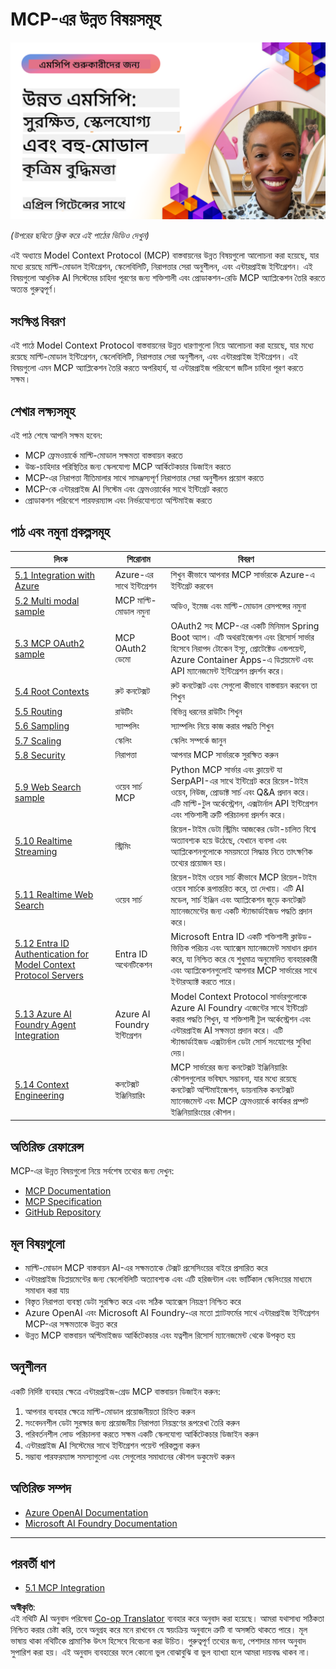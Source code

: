 <!--
CO_OP_TRANSLATOR_METADATA:
{
  "original_hash": "d204bc94ea6027d06a703b21b711ca57",
  "translation_date": "2025-08-18T14:59:28+00:00",
  "source_file": "05-AdvancedTopics/README.md",
  "language_code": "bn"
}
-->
# MCP-এর উন্নত বিষয়সমূহ

[![Advanced MCP: Secure, Scalable, and Multi-modal AI Agents](../../../translated_images/06.42259eaf91fccfc6d06ef1c126c9db04bbff9e5f60a87b782a2ec2616163142f.bn.png)](https://youtu.be/4yjmGvJzYdY)

_(উপরের ছবিতে ক্লিক করে এই পাঠের ভিডিও দেখুন)_

এই অধ্যায়ে Model Context Protocol (MCP) বাস্তবায়নের উন্নত বিষয়গুলো আলোচনা করা হয়েছে, যার মধ্যে রয়েছে মাল্টি-মোডাল ইন্টিগ্রেশন, স্কেলেবিলিটি, নিরাপত্তার সেরা অনুশীলন, এবং এন্টারপ্রাইজ ইন্টিগ্রেশন। এই বিষয়গুলো আধুনিক AI সিস্টেমের চাহিদা পূরণের জন্য শক্তিশালী এবং প্রোডাকশন-রেডি MCP অ্যাপ্লিকেশন তৈরি করতে অত্যন্ত গুরুত্বপূর্ণ।

## সংক্ষিপ্ত বিবরণ

এই পাঠে Model Context Protocol বাস্তবায়নের উন্নত ধারণাগুলো নিয়ে আলোচনা করা হয়েছে, যার মধ্যে রয়েছে মাল্টি-মোডাল ইন্টিগ্রেশন, স্কেলেবিলিটি, নিরাপত্তার সেরা অনুশীলন, এবং এন্টারপ্রাইজ ইন্টিগ্রেশন। এই বিষয়গুলো এমন MCP অ্যাপ্লিকেশন তৈরি করতে অপরিহার্য, যা এন্টারপ্রাইজ পরিবেশে জটিল চাহিদা পূরণ করতে সক্ষম।

## শেখার লক্ষ্যসমূহ

এই পাঠ শেষে আপনি সক্ষম হবেন:

- MCP ফ্রেমওয়ার্কে মাল্টি-মোডাল সক্ষমতা বাস্তবায়ন করতে
- উচ্চ-চাহিদার পরিস্থিতির জন্য স্কেলযোগ্য MCP আর্কিটেকচার ডিজাইন করতে
- MCP-এর নিরাপত্তা নীতিমালার সাথে সামঞ্জস্যপূর্ণ নিরাপত্তার সেরা অনুশীলন প্রয়োগ করতে
- MCP-কে এন্টারপ্রাইজ AI সিস্টেম এবং ফ্রেমওয়ার্কের সাথে ইন্টিগ্রেট করতে
- প্রোডাকশন পরিবেশে পারফরম্যান্স এবং নির্ভরযোগ্যতা অপ্টিমাইজ করতে

## পাঠ এবং নমুনা প্রকল্পসমূহ

| লিংক | শিরোনাম | বিবরণ |
|------|---------|--------|
| [5.1 Integration with Azure](./mcp-integration/README.md) | Azure-এর সাথে ইন্টিগ্রেশন | শিখুন কীভাবে আপনার MCP সার্ভারকে Azure-এ ইন্টিগ্রেট করবেন |
| [5.2 Multi modal sample](./mcp-multi-modality/README.md) | MCP মাল্টি-মোডাল নমুনা | অডিও, ইমেজ এবং মাল্টি-মোডাল রেসপন্সের নমুনা |
| [5.3 MCP OAuth2 sample](../../../05-AdvancedTopics/mcp-oauth2-demo) | MCP OAuth2 ডেমো | OAuth2 সহ MCP-এর একটি মিনিমাল Spring Boot অ্যাপ। এটি অথরাইজেশন এবং রিসোর্স সার্ভার হিসেবে নিরাপদ টোকেন ইস্যু, প্রোটেক্টেড এন্ডপয়েন্ট, Azure Container Apps-এ ডিপ্লয়মেন্ট এবং API ম্যানেজমেন্ট ইন্টিগ্রেশন প্রদর্শন করে। |
| [5.4 Root Contexts](./mcp-root-contexts/README.md) | রুট কনটেক্সট | রুট কনটেক্সট এবং সেগুলো কীভাবে বাস্তবায়ন করবেন তা শিখুন |
| [5.5 Routing](./mcp-routing/README.md) | রাউটিং | বিভিন্ন ধরনের রাউটিং শিখুন |
| [5.6 Sampling](./mcp-sampling/README.md) | স্যাম্পলিং | স্যাম্পলিং নিয়ে কাজ করার পদ্ধতি শিখুন |
| [5.7 Scaling](./mcp-scaling/README.md) | স্কেলিং | স্কেলিং সম্পর্কে জানুন |
| [5.8 Security](./mcp-security/README.md) | নিরাপত্তা | আপনার MCP সার্ভারকে সুরক্ষিত করুন |
| [5.9 Web Search sample](./web-search-mcp/README.md) | ওয়েব সার্চ MCP | Python MCP সার্ভার এবং ক্লায়েন্ট যা SerpAPI-এর সাথে ইন্টিগ্রেট করে রিয়েল-টাইম ওয়েব, নিউজ, প্রোডাক্ট সার্চ এবং Q&A প্রদান করে। এটি মাল্টি-টুল অর্কেস্ট্রেশন, এক্সটার্নাল API ইন্টিগ্রেশন এবং শক্তিশালী ত্রুটি পরিচালনা প্রদর্শন করে। |
| [5.10 Realtime Streaming](./mcp-realtimestreaming/README.md) | স্ট্রিমিং | রিয়েল-টাইম ডেটা স্ট্রিমিং আজকের ডেটা-চালিত বিশ্বে অত্যাবশ্যক হয়ে উঠেছে, যেখানে ব্যবসা এবং অ্যাপ্লিকেশনগুলোকে সময়মতো সিদ্ধান্ত নিতে তাৎক্ষণিক তথ্যের প্রয়োজন হয়। |
| [5.11 Realtime Web Search](./mcp-realtimesearch/README.md) | ওয়েব সার্চ | রিয়েল-টাইম ওয়েব সার্চ কীভাবে MCP রিয়েল-টাইম ওয়েব সার্চকে রূপান্তরিত করে, তা দেখায়। এটি AI মডেল, সার্চ ইঞ্জিন এবং অ্যাপ্লিকেশন জুড়ে কনটেক্সট ম্যানেজমেন্টের জন্য একটি স্ট্যান্ডার্ডাইজড পদ্ধতি প্রদান করে। |
| [5.12 Entra ID Authentication for Model Context Protocol Servers](./mcp-security-entra/README.md) | Entra ID অথেনটিকেশন | Microsoft Entra ID একটি শক্তিশালী ক্লাউড-ভিত্তিক পরিচয় এবং অ্যাক্সেস ম্যানেজমেন্ট সমাধান প্রদান করে, যা নিশ্চিত করে যে শুধুমাত্র অনুমোদিত ব্যবহারকারী এবং অ্যাপ্লিকেশনগুলোই আপনার MCP সার্ভারের সাথে ইন্টারঅ্যাক্ট করতে পারে। |
| [5.13 Azure AI Foundry Agent Integration](./mcp-foundry-agent-integration/README.md) | Azure AI Foundry ইন্টিগ্রেশন | Model Context Protocol সার্ভারগুলোকে Azure AI Foundry এজেন্টের সাথে ইন্টিগ্রেট করার পদ্ধতি শিখুন, যা শক্তিশালী টুল অর্কেস্ট্রেশন এবং এন্টারপ্রাইজ AI সক্ষমতা প্রদান করে। এটি স্ট্যান্ডার্ডাইজড এক্সটার্নাল ডেটা সোর্স সংযোগের সুবিধা দেয়। |
| [5.14 Context Engineering](./mcp-contextengineering/README.md) | কনটেক্সট ইঞ্জিনিয়ারিং | MCP সার্ভারের জন্য কনটেক্সট ইঞ্জিনিয়ারিং কৌশলগুলোর ভবিষ্যৎ সম্ভাবনা, যার মধ্যে রয়েছে কনটেক্সট অপ্টিমাইজেশন, ডায়নামিক কনটেক্সট ম্যানেজমেন্ট এবং MCP ফ্রেমওয়ার্কে কার্যকর প্রম্পট ইঞ্জিনিয়ারিংয়ের কৌশল। |

## অতিরিক্ত রেফারেন্স

MCP-এর উন্নত বিষয়গুলো নিয়ে সর্বশেষ তথ্যের জন্য দেখুন:
- [MCP Documentation](https://modelcontextprotocol.io/)
- [MCP Specification](https://spec.modelcontextprotocol.io/)
- [GitHub Repository](https://github.com/modelcontextprotocol)

## মূল বিষয়গুলো

- মাল্টি-মোডাল MCP বাস্তবায়ন AI-এর সক্ষমতাকে টেক্সট প্রসেসিংয়ের বাইরে প্রসারিত করে
- এন্টারপ্রাইজ ডিপ্লয়মেন্টের জন্য স্কেলেবিলিটি অত্যাবশ্যক এবং এটি হরিজন্টাল এবং ভার্টিকাল স্কেলিংয়ের মাধ্যমে সমাধান করা যায়
- বিস্তৃত নিরাপত্তা ব্যবস্থা ডেটা সুরক্ষিত করে এবং সঠিক অ্যাক্সেস নিয়ন্ত্রণ নিশ্চিত করে
- Azure OpenAI এবং Microsoft AI Foundry-এর মতো প্ল্যাটফর্মের সাথে এন্টারপ্রাইজ ইন্টিগ্রেশন MCP-এর সক্ষমতাকে উন্নত করে
- উন্নত MCP বাস্তবায়ন অপ্টিমাইজড আর্কিটেকচার এবং যত্নশীল রিসোর্স ম্যানেজমেন্ট থেকে উপকৃত হয়

## অনুশীলন

একটি নির্দিষ্ট ব্যবহার ক্ষেত্রে এন্টারপ্রাইজ-গ্রেড MCP বাস্তবায়ন ডিজাইন করুন:

1. আপনার ব্যবহার ক্ষেত্রে মাল্টি-মোডাল প্রয়োজনীয়তা চিহ্নিত করুন
2. সংবেদনশীল ডেটা সুরক্ষার জন্য প্রয়োজনীয় নিরাপত্তা নিয়ন্ত্রণের রূপরেখা তৈরি করুন
3. পরিবর্তনশীল লোড পরিচালনা করতে সক্ষম একটি স্কেলযোগ্য আর্কিটেকচার ডিজাইন করুন
4. এন্টারপ্রাইজ AI সিস্টেমের সাথে ইন্টিগ্রেশন পয়েন্ট পরিকল্পনা করুন
5. সম্ভাব্য পারফরম্যান্স সমস্যাগুলো এবং সেগুলোর সমাধানের কৌশল ডকুমেন্ট করুন

## অতিরিক্ত সম্পদ

- [Azure OpenAI Documentation](https://learn.microsoft.com/en-us/azure/ai-services/openai/)
- [Microsoft AI Foundry Documentation](https://learn.microsoft.com/en-us/ai-services/)

---

## পরবর্তী ধাপ

- [5.1 MCP Integration](./mcp-integration/README.md)

**অস্বীকৃতি**:  
এই নথিটি AI অনুবাদ পরিষেবা [Co-op Translator](https://github.com/Azure/co-op-translator) ব্যবহার করে অনুবাদ করা হয়েছে। আমরা যথাসাধ্য সঠিকতা নিশ্চিত করার চেষ্টা করি, তবে অনুগ্রহ করে মনে রাখবেন যে স্বয়ংক্রিয় অনুবাদে ত্রুটি বা অসঙ্গতি থাকতে পারে। মূল ভাষায় থাকা নথিটিকে প্রামাণিক উৎস হিসেবে বিবেচনা করা উচিত। গুরুত্বপূর্ণ তথ্যের জন্য, পেশাদার মানব অনুবাদ সুপারিশ করা হয়। এই অনুবাদ ব্যবহারের ফলে কোনো ভুল বোঝাবুঝি বা ভুল ব্যাখ্যা হলে আমরা দায়বদ্ধ থাকব না।